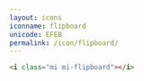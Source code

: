 ```yaml
---
layout: icons
iconname: flipboard
unicode: EFEB
permalink: /icon/flipboard/
---
```


``` html
<i class="mi mi-flipboard"></i>
```
